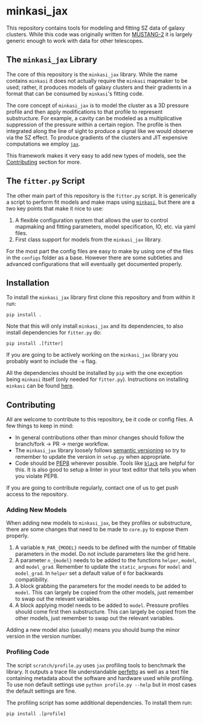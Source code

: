 # minkasi_jax

This repository contains tools for modeling and fitting SZ data of galaxy clusters.
While this code was originally written for [MUSTANG-2](https://greenbankobservatory.org/science/gbt-observers/mustang-2/) it is largely generic enough to work with data for other telescopes.

## The `minkasi_jax` Library

The core of this repository is the `minkasi_jax` library.
While the name contains `minkasi` it does not actually require the `minkasi` mapmaker to be used;
rather, it produces models of galaxy clusters and their gradients in a format that can be consumed by `minkasi`'s fitting code.

The core concept of `minkasi_jax` is to model the cluster as a 3D pressure profile and then apply modifications to that profile to represent substructure.
For example, a cavity can be modeled as a multiplicative suppression of the pressure within a certain region.
The profile is then integrated along the line of sight to produce a signal like we would observe via the SZ effect.
To produce gradients of the clusters and JIT expensive computations we employ [`jax`](https://github.com/google/jax).

This framework makes it very easy to add new types of models, see the [Contributing](#contributing) section for more.

## The `fitter.py` Script

The other main part of this repository is the `fitter.py` script.
It is generically a script to perform fit models and make maps using [`minkasi`](https://github.com/sievers/minkasi),
but there are a two key points that make it nice to use:

1. A flexible configuration system that allows the user to control mapmaking and fitting parameters, model specification, IO, etc. via yaml files.
2. First class support for models from the `minkasi_jax` library.

For the most part the config files are easy to make by using one of the files in the `configs` folder as a base.
However there are some subtleties and advanced configurations that will eventually get documented properly.

## Installation

To install the `minkasi_jax` library first clone this repository and from within it run:
```
pip install .
```
Note that this will only install `minkasi_jax` and its dependencies,
to also install dependencies for `fitter.py` do:
```
pip install .[fitter]
```
If you are going to be actively working on the `minkasi_jax` library you probably want to include the `-e` flag.

All the dependencies should be installed by `pip` with the one exception being `minkasi` itself (only needed for `fitter.py`).
Instructions on installing `minkasi` can be found [here](https://github.com/sievers/minkasi#installation).

## Contributing

All are welcome to contribute to this repository, be it code or config files.
A few things to keep in mind:

* In general contributions other than minor changes should follow the branch/fork -> PR -> merge workflow.
* The `minkasi_jax` library loosely follows [semantic versioning](https://semver.org/) so try to remember to update the version in `setup.py` when appropriate.
* Code should be [PEP8](https://peps.python.org/pep-0008/) wherever possible. Tools like [`black`](https://github.com/psf/black) are helpful for this. It is also good to setup a linter in your text editor that tells you when you violate PEP8.

If you are going to contribute regularly, contact one of us to get push access to the repository.

### Adding New Models 

When adding new models to `minkasi_jax`, be they profiles or substructure, there are some changes that need to be made to `core.py` to expose them properly.

1. A variable `N_PAR_{MODEL}` needs to be defined with the number of fittable parameters in the model. Do not include parameters like the grid here.
2. A parameter `n_{model}` needs to be added to the functions `helper`, `model`, and `model_grad`. Remember to update the `static_argnums` for `model` and `model_grad`. In `helper` set a default value of `0` for backwards compatibility.
3. A block grabbing the parameters for the model needs to be added to `model`. This can largely be copied from the other models, just remember to swap out the relevant variables.
4. A block applying model needs to be added to `model`. Pressure profiles should come first then substructure. This can largely be copied from the other models, just remember to swap out the relevant variables.

Adding a new model also (usually) means you should bump the minor version in the version number.

### Profiling Code

The script `scratch/profile.py` uses `jax` profiling tools to benchmark the library.
It outputs a trace file understandable [perfetto](https://ui.perfetto.dev/) as well as a text file containing
metadata about the software and hardware used while profiling.
To use non default settings use `python profile.py --help` but in most cases the default settings are fine.

The profiling script has some additional dependencies.
To install them run:
```
pip install .[profile]
```
